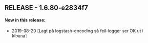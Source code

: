 ## RELEASE - 1.6.80-e2834f7
#### New in this release: 
+ 2019-08-20 [Lagt på logstash-encoding så feil-logger ser OK ut i kibana]
